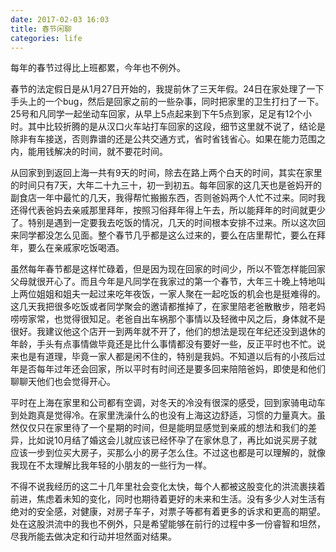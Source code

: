 ```yaml
---
date: 2017-02-03 16:03
title: 春节闲聊
categories: life
---
```


每年的春节过得比上班都累，今年也不例外。

春节的法定假日是从1月27日开始的，我提前休了三天年假。24日在家处理了一下手头上的一个bug，然后是回家之前的一些杂事，同时把家里的卫生打扫了一下。25号和凡同学一起坐动车回家，从早上5点起来到下午5点到家，足足有12个小时。其中比较折腾的是从汉口火车站打车回家的这段，细节这里就不说了，结论是除非有车接送，否则靠谱的还是公共交通方式，省时省钱省心。如果在能力范围之内，能用钱解决的时间，就不要花时间。

从回家到到返回上海一共有9天的时间，除去在路上两个白天的时间，其实在家里的时间只有7天，大年二十九三十，初一到初五。每年回家的这几天也是爸妈开的副食店一年中最忙的几天，我得帮忙搬搬东西，否则爸妈两个人忙不过来。同时我还得代表爸妈去亲戚那里拜年，按照习俗拜年得上午去，所以能拜年的时间就更少了。特别是遇到一定要我去吃饭的情况，几天的时间根本安排不过来。所以这次回来同学都没怎么见面。整个春节几乎都是这么过来的，要么在店里帮忙，要么在拜年，要么在亲戚家吃饭喝酒。

虽然每年春节都是这样忙碌着，但是因为现在回家的时间少，所以不管怎样能回家父母就很开心了。而且今年是凡同学在我家过的第一个春节，大年三十晚上特地叫上两位姐姐和姐夫一起过来吃年夜饭，一家人聚在一起吃饭的机会也是挺难得的。这几天我把很多吃饭或者同学聚会的邀请都推掉了，在家里陪老爸散散步，陪老妈唠唠家常，也觉得很知足。老爸自出车祸那个事情以及轻微中风之后，身体就不是很好。我建议他这个店开一到两年就不开了，他们的想法是现在年纪还没到退休的年龄，手头有点事情做毕竟还是比什么事情都没有要好一些，反正平时也不忙。说来也是有道理，毕竟一家人都是闲不住的，特别是我妈。不知道以后有的小孩后过年是否每年过年还会回家，所以平时有时间还是要多回来陪陪爸妈，即使是和他们聊聊天他们也会觉得开心。

平时在上海在家里和公司都有空调，对冬天的冷没有很深的感受，回到家骑电动车到处跑真是觉得冷。在家里洗澡什么的也没有上海这边舒适，习惯的力量真大。虽然仅仅只在家里待了一个星期的时间，但是能明显感觉到亲戚的想法和我们的差异，比如说10月结了婚这会儿就应该已经怀孕了在家休息了，再比如说买房子就应该一步到位买大房子，买那么小的房子怎么住。不过这也都是可以理解的，就像我现在不太理解比我年轻的小朋友的一些行为一样。

不得不说我经历的这二十几年里社会变化太快，每个人都被这股变化的洪流裹挟着前进，焦虑着未知的变化，同时也期待着更好的未来和生活。没有多少人对生活有绝对的安全感，对健康，对房子车子，对票子等都有着更多的诉求和更高的期望。处在这股洪流中的我也不例外，只是希望能够在前行的过程中多一份睿智和坦然，尽我所能去做决定和行动并坦然面对结果。

